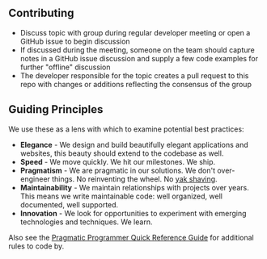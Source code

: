 ## Contributing

* Discuss topic with group during regular developer meeting or open a GitHub issue to begin discussion
* If discussed during the meeting, someone on the team should capture notes in a GitHub issue discussion and supply a few code examples for further "offline" discussion
* The developer responsible for the topic creates a pull request to this repo with changes or additions reflecting the consensus of the group

## Guiding Principles

We use these as a lens with which to examine potential best practices:

* **Elegance** - We design and build beautifully elegant applications and websites, this beauty should extend to the codebase as well.
* **Speed** - We move quickly. We hit our milestones. We ship.
* **Pragmatism** - We are pragmatic in our solutions. We don't over-engineer things. No reinventing the wheel. No [yak shaving](https://en.wiktionary.org/wiki/yak_shaving).
* **Maintainability** - We maintain relationships with projects over years. This means we write maintainable code: well organized, well documented, well supported.
* **Innovation** - We look for opportunities to experiment with emerging technologies and techniques. We learn.

Also see the [Pragmatic Programmer Quick Reference Guide](http://www.ccs.neu.edu/home/lieber/courses/csg110/sp08/Pragmatic%20Quick%20Reference.htm) for additional rules to code by.
